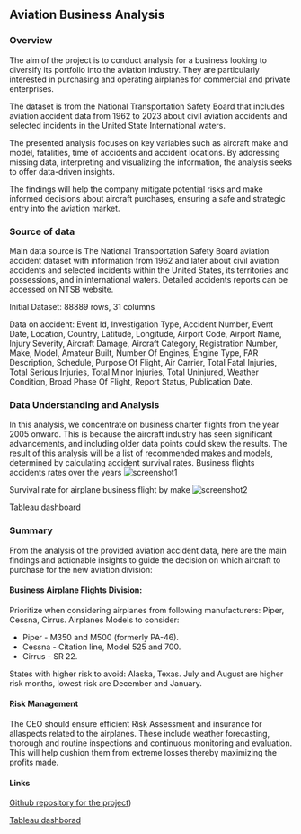 ## Aviation Business Analysis

### Overview 
The aim of the project is to conduct analysis for a business looking to diversify its portfolio into the aviation industry. They are particularly interested in purchasing and operating airplanes for commercial and private enterprises.

The dataset is from the National Transportation Safety Board that includes aviation accident data from 1962 to 2023 about civil aviation accidents and selected incidents in the United State International waters.

The presented analysis focuses on key variables such as aircraft make and model, fatalities, time of accidents and accident locations. By addressing missing data, interpreting and visualizing the information, the analysis seeks to offer data-driven insights.

The findings will help the company mitigate potential risks and make informed decisions about aircraft purchases, ensuring a safe and strategic entry into the aviation market.


### Source of data

Main data source is The National Transportation Safety Board aviation accident dataset with information from 1962 and later about civil aviation accidents and selected incidents within the United States, its territories and possessions, and in international waters. Detailed accidents reports can be accessed on NTSB website.

Initial Dataset: 88889 rows, 31 columns 

Data on accident: Event Id, Investigation Type, Accident Number, Event Date, Location, Country, Latitude, Longitude, Airport Code, Airport Name, Injury Severity, Aircraft Damage, Aircraft Category, Registration Number, Make, Model, Amateur Built, Number Of Engines, Engine Type, FAR Description, Schedule, Purpose Of Flight, Air Carrier, Total Fatal Injuries, Total Serious Injuries, Total Minor Injuries, Total Uninjured, Weather Condition, Broad Phase Of Flight, Report Status, Publication Date.



### Data Understanding and Analysis

In this analysis, we concentrate on business charter flights from the year 2005 onward. This is because the aircraft industry has seen significant advancements, and including older data points could skew the results.
The result of this analysis will be a list of recommended makes and models, determined by calculating accident survival rates.
Business flights accidents rates over the years
![screenshot1](images/screen1.png)

Survival rate for airplane business flight by make
![screenshot2](images/screen2.png)



Tableau dashboard





### Summary

From the analysis of the provided aviation accident data, here are the main findings and actionable insights to guide the decision on which aircraft to purchase for the new aviation division:
#### Business Airplane Flights Division:

Prioritize when considering airplanes from following manufacturers: Piper, Cessna, Cirrus.
Airplanes Models to consider:
* Piper - M350 and M500 (formerly PA-46).
* Cessna - Citation line, Model 525 and 700.
* Cirrus - SR 22.

States with higher risk to avoid: Alaska, Texas.
July and August are higher risk months, lowest risk are December and January.

#### Risk Management
The CEO should ensure efficient Risk Assessment and insurance for allaspects related to the airplanes. These include weather forecasting, thorough and routine inspections and continuous monitoring and evaluation. This will help cushion them from extreme losses thereby maximizing the profits made.





#### Links

[Github repository for the project](https://github.com/GraceRKimotho/aviation-project))

[Tableau dashborad](https://public.tableau.com/app/profile/grace.kimotho/viz/VariedRelationshipsVisualizationsAviationData/Dashboard1?publish=yes)
